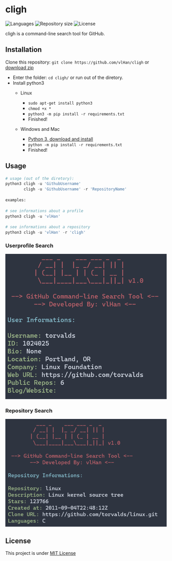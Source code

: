 # cligh

<p>
   <img alt="Languages" src="https://img.shields.io/badge/Python-3.7%20%7C%203.8-blue.svg"> 
   <img alt="Repository size" src="https://img.shields.io/github/repo-size/vlHan/cligh">
   <img alt="License" src="https://img.shields.io/github/license/vlHan/cligh.svg">
</p>


cligh is a command-line search tool for GitHub.


## Installation

Clone this repository: `git clone https://github.com/vlHan/cligh` or <a href="https://github.com/vlHan/cligh/archive/refs/heads/main.zip">download zip</a>
- Enter the folder: `cd cligh/` or run out of the diretory.
- Install python3 
  - Linux
    - `sudo apt-get install python3`
    - `chmod +x *`
    - `python3 -m pip install -r requirements.txt`
    - Finished!

  - Windows and Mac
    - [Python 3, download and install](https://www.python.org/downloads/)
    - `python -m pip install -r requirements.txt`
    - Finished!

## Usage
```py
# usage (out of the diretory): 
python3 cligh -u 'GithubUsername'
        cligh -u 'GithubUsername' -r 'RepositoryName'

examples: 

# see informations about a profile 
python3 cligh -u 'vlHan'

# see informations about a repository
python3 cligh -u 'vlHan' -r 'cligh'
```

### Userprofile Search

<img src="./demo/userprofile.png">

### Repository Search

<img src="./demo/repository.png">

## License
This project is under [MIT License](LICENSE)

